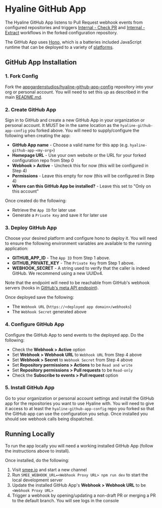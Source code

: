 # Hyaline GitHub App
The Hyaline GitHub App listens to Pull Request webhook events from configured repositories and triggers [Internal - Check PR](../../workflows/_check-pr.yml) and [Internal - Extract](../../workflows/_extract.yml) workflows in the forked configuration repository.

The GitHub App uses [Hono](https://hono.dev/), which is a batteries included JavaScript runtime that can be deployed to a variety of [platforms](https://hono.dev/docs/getting-started/basic).

## GitHub App Installation

### 1. Fork Config
Fork the [appgardenstudios/hyaline-github-app-config](https://github.com/appgardenstudios/hyaline-github-app-config) repository into your org or personal account. You will need to set this up as described in the main [README.md](../../../README.md).

### 2. Create GitHub App
Sign in to GitHub and create a new GitHub App in your organization or personal account. It MUST be in the same location as the `hyaline-github-app-config` you forked above. You will need to supply/configure the following when creating the app:

- **GitHub App name** - Choose a valid name for this app (e.g. `hyaline-github-app-<my-org>`)
- **Homepage URL** - Use your own website or the URL for your forked configuration repo from Step 0
- **Webhook > Active** - Uncheck this for now (this will be configured in Step 4)
- **Permissions** - Leave this empty for now (this will be configured in Step 4)
- **Where can this GitHub App be installed?** - Leave this set to "Only on this account"

Once created do the following:

- Retrieve the `App ID` for later use
- Generate a `Private Key` and save it for later use

### 3. Deploy GitHub App
Choose your desired platform and configure hono to deploy it. You will need to ensure the following environment variables are available to the running application:

- **GITHUB_APP_ID** - The `App ID` from Step 1 above.
- **GITHUB_PRIVATE_KEY** - The `Private Key` from Step 1 above.
- **WEBHOOK_SECRET** - A string used to verify that the caller is indeed GitHub. We recommend using a new UUIDv4.

Note that the endpoint will need to be reachable from GitHub's webhook servers (hooks in [GitHub's meta API endpoint](https://api.github.com/meta)).

Once deployed save the following:

- The `Webhook URL` (`https://<deployed app domain>/webhooks`)
- The `Webhook Secret` generated above

### 4. Configure GitHub App
Configure the GitHub App to send events to the deployed app. Do the following:

- Check the **Webhook > Active** option
- Set **Webhook > Webhook URL** to `Webhook URL` from Step 4 above
- Set **Webhook > Secret** to `Webhook Secret` from Step 4 above
- Set **Repository permissions > Actions** to be `Read and write`
- Set **Repository permissions > Pull requests** to be `Read-only`
- Check the **Subscribe to events > Pull request** option

### 5. Install GitHub App
Go to your organization or personal account settings and install the GitHub app for the repositories you want to use Hyaline with. You will need to give it access to at least the `hyaline-github-app-config` repo you forked so that the GitHub app can use the configuration you setup. Once installed you should see webhook calls being dispatched.

## Running Locally
To run the app locally you will need a working installed GitHub App (follow the instructions above to install).

Once installed, do the following:

1. Visit [smee.io](https://smee.io/) and start a new channel
2. Run `SMEE_WEBHOOK_URL=<Webhook Proxy URL> npm run dev` to start the local development server
3. Update the installed GitHub App's **Webhook > Webhook URL** to be `<Webhook Proxy URL>`
4. Trigger a webhook by opening/updating a non-draft PR or merging a PR to the default branch. You will see logs in the console